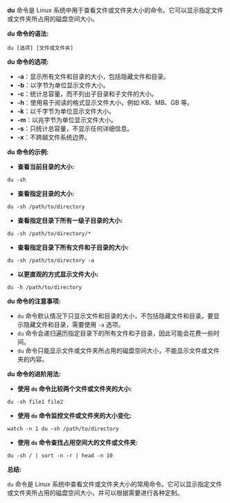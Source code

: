 **du** 命令是 Linux 系统中用于查看文件或文件夹大小的命令。它可以显示指定文件或文件夹所占用的磁盘空间大小。

**du 命令的语法:**

```
du [选项] [文件或文件夹]
```

**du 命令的选项:**

- **-a**：显示所有文件和目录的大小，包括隐藏文件和目录。
- **-b**：以字节为单位显示文件大小。
- **-c**：统计总容量，而不列出子目录和子文件的大小。
- **-h**：使用易于阅读的格式显示文件大小，例如 KB、MB、GB 等。
- **-k**：以千字节为单位显示文件大小。
- **-m**：以兆字节为单位显示文件大小。
- **-s**：只统计总容量，不显示任何详细信息。
- **-x**：不跨越文件系统边界。

**du 命令的示例:**

- **查看当前目录的大小:**

```
du -sh
```

- **查看指定目录的大小:**

```
du -sh /path/to/directory
```

- **查看指定目录下所有一级子目录的大小:**

```
du -sh /path/to/directory/*
```

- **查看指定目录下所有文件和子目录的大小:**

```
du -sh /path/to/directory -a
```

- **以更直观的方式显示文件大小:**

```
du -h /path/to/directory
```

**du 命令的注意事项:**

- `du` 命令默认情况下只显示文件和目录的大小，不包括隐藏文件和目录。要显示隐藏文件和目录，需要使用 `-a` 选项。
- `du` 命令会递归遍历指定目录下的所有文件和子目录，因此可能会花费一些时间。
- `du` 命令只能显示文件或文件夹所占用的磁盘空间大小，不能显示文件或文件夹的内容。

**du 命令的进阶用法:**

- **使用 `du` 命令比较两个文件或文件夹的大小:**

```
du -sh file1 file2
```

- **使用 `du` 命令监控文件或文件夹的大小变化:**

```
watch -n 1 du -sh /path/to/directory
```

- **使用 `du` 命令查找占用空间大的文件或文件夹:**

```
du -sh / | sort -n -r | head -n 10
```

**总结:**

`du` 命令是 Linux 系统中查看文件或文件夹大小的常用命令。它可以显示指定文件或文件夹所占用的磁盘空间大小，并可以根据需要进行各种定制。
